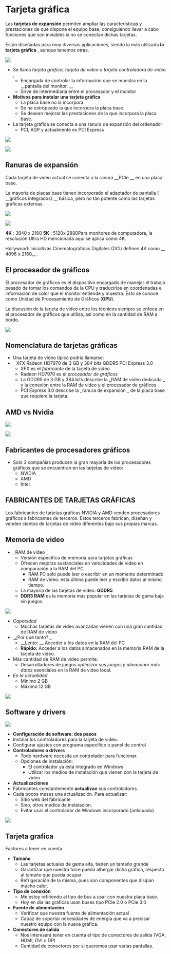 # Tarjeta gráfica

Las **tarjetas de expansión** permiten ampliar las características y prestaciones de que dispone el equipo base, consiguiendo llevar a cabo funciones que son inviables si no se conectan dichas tarjetas\.

Están diseñadas para muy diversas aplicaciones, siendo la más utilizada  __la tarjeta gráfica__ , aunque tenemos otras\.

![](img/35_Tarjeta_grafica1.jpg)

* Se llama  _tarjeta gráfica, tarjeta de vídeo o tarjeta controladora de vídeo_ ,
  * Encargada de controlar la información que se muestra en la  __pantalla del monitor\. __
  * Sirve de intermediaria entre el procesador y el monitor
* __Motivos para instalar una tarjeta gráfica__
  * La placa base no la incorpora\.
  * Se ha estropeado la que incorpora la placa base\.
  * Se desean mejorar las prestaciones de la que incorpora la placa base\.
* La tarjeta gráfica se conecta a una ranura de expansión del ordenador
  * PCI, AGP y actualmente es PCI Express

![](img/35_Tarjeta_grafica2.jpg)

![](img/35_Tarjeta_grafica3.jpg)

## Ranuras de expansión

Cada tarjeta de video actual se conecta a la ranura  __PCIe __ en una placa base\.

La mayoría de placas base tienen incorporado el adaptador de pantalla \( __gráficos integrados\) __ básica, pero no tan potente como las tarjetas gráficas externas\.

![](img/35_Tarjeta_grafica4.png)

![](img/35_Tarjeta_grafica5.jpg)

__4K__ : 3840 x 2160  __5K__ : 5120x 2880Para monitores de computadora, la resolución Ultra HD mencionada aquí se aplica como 4K\.

Hollywood: Iniciativas Cinematográficas Digitales \(DCI\) definen 4K como __ 4096 x 2160__ \.

## El procesador de gráficos

El procesador de gráficos es el dispositivo encargado de manejar el trabajo pesado de tomar los comandos de la CPU y traducirlos en coordenadas e información de color que el monitor entiende y muestra.
Esto se conoce como Unidad de Procesamiento de Gráficos (**GPU**).

La discusión de la tarjeta de video entre los técnicos siempre se enfoca en el procesador de gráficos que utiliza, así como en la cantidad de RAM a bordo.

![](img/35_Tarjeta_grafica6.jpg)

## Nomenclatura de tarjetas gráficas

* Una tarjeta de video típica podría llamarse:
* _ XFX Radeon HD7970 de 3 GB y 384 bits GDDR5 PCI Express 3\.0 _
  * XFX es el  _fabricante_  de la tarjeta de video
  * Radeon HD7970 es el  _procesador de gráficos_
  * La GDDR5 de 3 GB y 384 bits describe la  _RAM de video dedicada _ y la conexión entre la RAM de video y el procesador de gráficos
  * PCI Express 3\.0 describe la  _ranura de expansión _ de la placa base que requiere la tarjeta\.

## AMD vs Nvidia

![](img/35_Tarjeta_grafica7.png)

![](img/35_Tarjeta_grafica9.png)

## Fabricantes de procesadores gráficos

* Solo 3 compañías producen la gran mayoría de los procesadores gráficos que se encuentran en las tarjetas de video:
  * NVIDIA
  * AMD
  * Intel\.

## FABRICANTES DE TARJETAS GRÁFICAS

Los fabricantes de tarjetas gráficas NVIDIA y AMD venden procesadores gráficos a fabricantes de terceros. Estos terceros fabrican, diseñan y venden cientos de tarjetas de video diferentes bajo sus propias marcas.



## Memoria de video

* _RAM de video _
  * Versión específica de memoria para tarjetas gráficas
  * Ofrecen mejoras sustanciales en velocidades de video en comparación a la RAM del PC
    * RAM PC solo puede leer o escribir en un momento determinado
    * RAM de video: esta última puede leer y escribir datos al mismo tiempo\.
  * La mayoría de las tarjetas de video:  __GDDR5__
  * __DDR3 RAM__  es la memoria más popular en las tarjetas de gama baja sin juegos\.

![](img/35_Tarjeta_grafica10.png)


* _Capacidad_
  * Muchas tarjetas de video avanzadas vienen con una gran cantidad de RAM de video
* _¿Por qué tanto? _
  * __Lento: __ Acceder a los datos en la RAM del PC
  * __Rápido:__  Acceder a los datos almacenados en la memoria RAM de la tarjeta de video\.
* Más cantidad de RAM de video permite:
  * Desarrolladores de juegos  _optimizar sus juegos y almacenar más datos_  esenciales en la RAM de video local\.
* _En la actualidad_
  * Mínimo 2 GB
  * Máximo 12 GB

![](img/35_Tarjeta_grafica11.png)

## Software y drivers

![](img/35_Tarjeta_grafica12.jpg)

* __Configuración de software: dos pasos__
* Instalar los controladores para la tarjeta de video\.
* Configurar ajustes con programa específico o panel de control
* __Controladores o drivers__
  * Todo hardware necesita un controlador para funcionar\.
  * Opciones de instalación:
    * El controlador ya está integrado en Windows
    * Utilizar los medios de instalación que vienen con la tarjeta de video
* __Actualizaciones__
* Fabricantes constantemente  __actualizan__  sus controladores\.
* Cada pocos meses una actualización\. Para actualizar:
  * Sitio web del fabricante
  * Sino, otros medios de instalación\.
  * Evitar usar el controlador de Windows incorporado \(anticuado\)

![](img/35_Tarjeta_grafica13.png)


## Tarjeta grafica

Factores a tener en cuenta

* __Tamaño__
  * Las tarjetas actuales de gama alta, tienen un tamaño grande
  * Garantizar que nuestra torre pueda albergar dicha gráfica, respecto al tamaño que pueda ocupar
  * Refrigeración de la misma, pues son componentes que disipan mucho calor\.
* __Tipo de conexión__
  * Me estoy refiriendo al tipo de bus a usar con nuestra placa base\.
  * Hoy en día las gráficas usan buses tipo PCIe 2\.0 o PCIe 3\.0
* __Fuente de alimentación__
  * Verificar que nuestra fuente de alimentación actual
  * Capaz de soportar necesidades de energía que va a precisar nuestro equipo con la nueva gráfica\.
* __Conectores de salida__
  * Nos interesará tener en cuenta el tipo de conectores de salida \(VGA, HDMI, DVI o DP\)
  * Cantidad de conectores por si queremos usar varias pantallas\.

